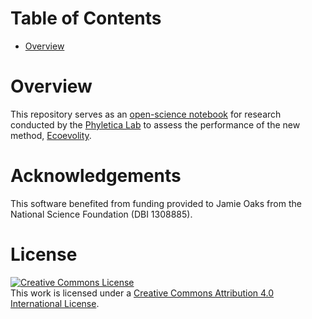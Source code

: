 Table of Contents
=================

 -  [Overview](#overview)


Overview
========

This repository serves as an [open-science
notebook](http://en.wikipedia.org/wiki/Open_notebook_science) for research
conducted by the [Phyletica Lab](http://phyletica.org) to assess the
performance of the new method,
[Ecoevolity](https://github.com/phyletica/ecoevolity).


Acknowledgements
================

This software benefited from funding provided to Jamie Oaks from the National
Science Foundation (DBI 1308885).

License
=======

<a rel="license" href="http://creativecommons.org/licenses/by/4.0/deed.en_US"><img alt="Creative Commons License" style="border-width:0" src="http://i.creativecommons.org/l/by/4.0/88x31.png" /></a><br />This work is licensed under a <a rel="license" href="http://creativecommons.org/licenses/by/4.0/deed.en_US">Creative Commons Attribution 4.0 International License</a>.

